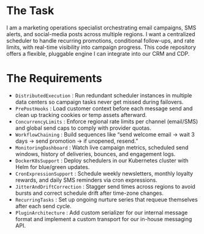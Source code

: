 # The Task

I am a marketing operations specialist orchestrating email campaigns, SMS alerts, and social-media posts across multiple regions. I want a centralized scheduler to handle recurring promotions, conditional follow-ups, and rate limits, with real-time visibility into campaign progress. This code repository offers a flexible, pluggable engine I can integrate into our CRM and CDP.

# The Requirements

* `DistributedExecution` : Run redundant scheduler instances in multiple data centers so campaign tasks never get missed during failovers.  
* `PrePostHooks` : Load customer context before each message send and clean up tracking cookies or temp assets afterward.  
* `ConcurrencyLimits` : Enforce regional rate limits per channel (email/SMS) and global send caps to comply with provider quotas.  
* `WorkflowChaining` : Build sequences like “send welcome email → wait 3 days → send promotion → if unopened, resend.”  
* `MonitoringDashboard` : Watch live campaign metrics, scheduled send windows, history of deliveries, bounces, and engagement logs.  
* `DockerK8sSupport` : Deploy schedulers in our Kubernetes cluster with Helm for blue/green updates.  
* `CronExpressionSupport` : Schedule weekly newsletters, monthly loyalty rewards, and daily SMS reminders via cron expressions.  
* `JitterAndDriftCorrection` : Stagger send times across regions to avoid bursts and correct schedule drift after time-zone changes.  
* `RecurringTasks` : Set up ongoing nurture series that requeue themselves after each send cycle.  
* `PluginArchitecture` : Add custom serializer for our internal message format and implement a custom transport for our in-house messaging API.  

